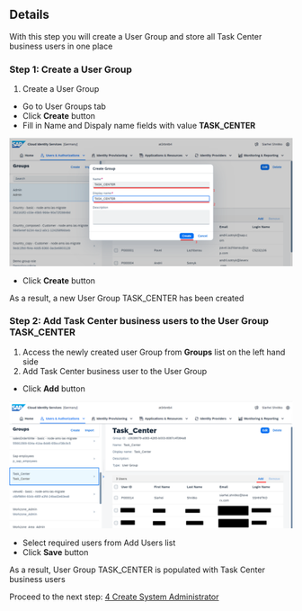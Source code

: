 ## Details

With this step you will create a User Group and store all Task Center business users in one place


### Step 1: Create a User Group

1. Create a User Group

- Go to User Groups tab
- Click **Create** button
- Fill in Name and Dispaly name fields with value **TASK_CENTER**

![Create a user group](./Images/1.1.1.png "Create a user group")

- Click **Create** button

As a result, a new User Group TASK_CENTER has been created


### Step 2: Add Task Center business users to the User Group TASK_CENTER

1. Access the newly created user Group from **Groups** list on the left hand side
2. Add Task Center business user to the User Group

- Click **Add** button

![Add user to user group](./Images/2.2.1.png "Add user to user group")

- Select required users from Add Users list
- Click **Save** button

As a result, User Group TASK_CENTER is populated with Task Center business users 


Proceed to the next step: [4 Create System Administrator](https://github.com/Sereg20/Task_Center/blob/master/IAS_config/4%20Create%20System%20Admin/README.md)
